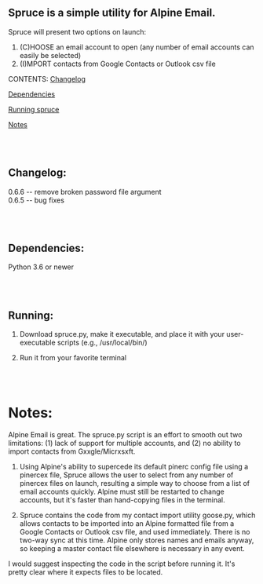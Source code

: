 ## Spruce is a simple utility for Alpine Email.

Spruce will present two options on launch: 
  1. (C)HOOSE an email account to open (any number of email accounts can easily be selected)
  2. (I)MPORT contacts from Google Contacts or Outlook csv file

CONTENTS:
[Changelog](#changelog)

[Dependencies](#dependencies)

[Running spruce](#running)

[Notes](#notes)

<br><br>
## Changelog: 
0.6.6 -- remove broken password file argument  
0.6.5 -- bug fixes

<br><br>
## Dependencies: 
Python 3.6 or newer

<br><br>
## Running:

1. Download spruce.py, make it executable, and place it with your user-executable scripts (e.g., /usr/local/bin/)

2. Run it from your favorite terminal

<br><br>
# Notes:
Alpine Email is great. The spruce.py script is an effort to smooth out two limitations: (1) lack of support for multiple accounts, and (2) no ability to import contacts from Gxxgle/Micrxsxft.

1. Using Alpine's ability to supercede its default pinerc config file using a pinercex file, Spruce allows the user to select from any number of pinercex files on launch, resulting a simple way to choose from a list of email accounts quickly. Alpine must still be restarted to change accounts, but it's faster than hand-copying files in the terminal.

2. Spruce contains the code from my contact import utility goose.py, which allows contacts to be imported into an Alpine formatted file from a Google Contacts or Outlook csv file, and used immediately. There is no two-way sync at this time. Alpine only stores names and emails anyway, so keeping a master contact file elsewhere is necessary in any event.

I would suggest inspecting the code in the script before running it. It's pretty clear where it expects files to be located.

